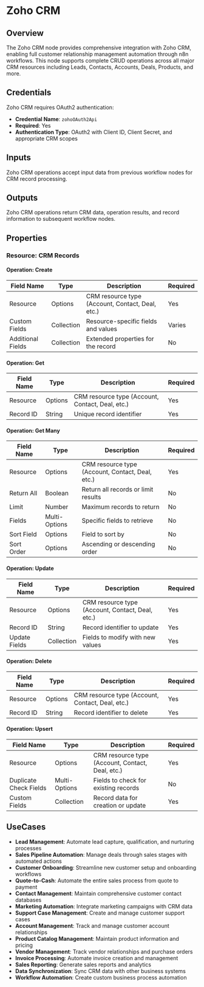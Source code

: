 # Zoho CRM

## Overview

The Zoho CRM node provides comprehensive integration with Zoho CRM, enabling full customer relationship management automation through n8n workflows. This node supports complete CRUD operations across all major CRM resources including Leads, Contacts, Accounts, Deals, Products, and more.

## Credentials

Zoho CRM requires OAuth2 authentication:

- **Credential Name**: `zohoOAuth2Api`
- **Required**: Yes
- **Authentication Type**: OAuth2 with Client ID, Client Secret, and appropriate CRM scopes

## Inputs

Zoho CRM operations accept input data from previous workflow nodes for CRM record processing.

## Outputs

Zoho CRM operations return CRM data, operation results, and record information to subsequent workflow nodes.

## Properties

### Resource: CRM Records

#### Operation: Create

| Field Name | Type | Description | Required |
|---|---|---|---|
| Resource | Options | CRM resource type (Account, Contact, Deal, etc.) | Yes |
| Custom Fields | Collection | Resource-specific fields and values | Varies |
| Additional Fields | Collection | Extended properties for the record | No |

#### Operation: Get

| Field Name | Type | Description | Required |
|---|---|---|---|
| Resource | Options | CRM resource type (Account, Contact, Deal, etc.) | Yes |
| Record ID | String | Unique record identifier | Yes |

#### Operation: Get Many

| Field Name | Type | Description | Required |
|---|---|---|---|
| Resource | Options | CRM resource type (Account, Contact, Deal, etc.) | Yes |
| Return All | Boolean | Return all records or limit results | No |
| Limit | Number | Maximum records to return | No |
| Fields | Multi-Options | Specific fields to retrieve | No |
| Sort Field | Options | Field to sort by | No |
| Sort Order | Options | Ascending or descending order | No |

#### Operation: Update

| Field Name | Type | Description | Required |
|---|---|---|---|
| Resource | Options | CRM resource type (Account, Contact, Deal, etc.) | Yes |
| Record ID | String | Record identifier to update | Yes |
| Update Fields | Collection | Fields to modify with new values | Yes |

#### Operation: Delete

| Field Name | Type | Description | Required |
|---|---|---|---|
| Resource | Options | CRM resource type (Account, Contact, Deal, etc.) | Yes |
| Record ID | String | Record identifier to delete | Yes |

#### Operation: Upsert

| Field Name | Type | Description | Required |
|---|---|---|---|
| Resource | Options | CRM resource type (Account, Contact, Deal, etc.) | Yes |
| Duplicate Check Fields | Multi-Options | Fields to check for existing records | No |
| Custom Fields | Collection | Record data for creation or update | Yes |

## UseCases

- **Lead Management**: Automate lead capture, qualification, and nurturing processes
- **Sales Pipeline Automation**: Manage deals through sales stages with automated actions
- **Customer Onboarding**: Streamline new customer setup and onboarding workflows
- **Quote-to-Cash**: Automate the entire sales process from quote to payment
- **Contact Management**: Maintain comprehensive customer contact databases
- **Marketing Automation**: Integrate marketing campaigns with CRM data
- **Support Case Management**: Create and manage customer support cases
- **Account Management**: Track and manage customer account relationships
- **Product Catalog Management**: Maintain product information and pricing
- **Vendor Management**: Track vendor relationships and purchase orders
- **Invoice Processing**: Automate invoice creation and management
- **Sales Reporting**: Generate sales reports and analytics
- **Data Synchronization**: Sync CRM data with other business systems
- **Workflow Automation**: Create custom business process automation